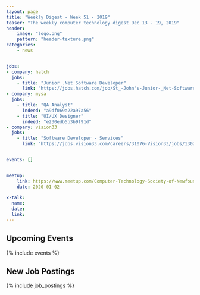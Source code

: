 ```yaml
---
layout: page
title: "Weekly Digest - Week 51 - 2019"
teaser: "The weekly computer technology digest Dec 13 - 19, 2019"
header:
    image: "logo.png"
    pattern: "header-texture.png"
categories:
    - news


jobs:
- company: hatch
  jobs:
    - title: "Junior .Net Software Developer"
      link: "https://jobs.hatch.com/job/St_-John's-Junior-_Net-Software-Developer-NL/615258200"
- company: mysa
  jobs:
    - title: "QA Analyst"
      indeed: "a9df069a22a97a56"
    - title: "UI/UX Designer"
      indeed: "e230edb5b3b9f91d"
- company: vision33
  jobs:
    - title: "Software Developer - Services"
      link: "https://jobs.vision33.com/careers/31076-Vision33/jobs/13028917-Software-Developer-Services"


events: []


meetup:
    link: https://www.meetup.com/Computer-Technology-Society-of-Newfoundland-and-Labrador/events/rpdzmpybccbdb/
    date: 2020-01-02
  
x-talk:
  name:
  date:
  link:
---
```


## Upcoming Events
{% include events %}

## New Job Postings
{% include job_postings %}
